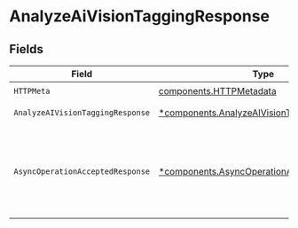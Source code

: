 # AnalyzeAiVisionTaggingResponse


## Fields

| Field                                                                                                                                                                                                                                                                | Type                                                                                                                                                                                                                                                                 | Required                                                                                                                                                                                                                                                             | Description                                                                                                                                                                                                                                                          | Example                                                                                                                                                                                                                                                              |
| -------------------------------------------------------------------------------------------------------------------------------------------------------------------------------------------------------------------------------------------------------------------- | -------------------------------------------------------------------------------------------------------------------------------------------------------------------------------------------------------------------------------------------------------------------- | -------------------------------------------------------------------------------------------------------------------------------------------------------------------------------------------------------------------------------------------------------------------- | -------------------------------------------------------------------------------------------------------------------------------------------------------------------------------------------------------------------------------------------------------------------- | -------------------------------------------------------------------------------------------------------------------------------------------------------------------------------------------------------------------------------------------------------------------- |
| `HTTPMeta`                                                                                                                                                                                                                                                           | [components.HTTPMetadata](../../models/components/httpmetadata.md)                                                                                                                                                                                                   | :heavy_check_mark:                                                                                                                                                                                                                                                   | N/A                                                                                                                                                                                                                                                                  |                                                                                                                                                                                                                                                                      |
| `AnalyzeAIVisionTaggingResponse`                                                                                                                                                                                                                                     | [*components.AnalyzeAIVisionTaggingResponse](../../models/components/analyzeaivisiontaggingresponse.md)                                                                                                                                                              | :heavy_minus_sign:                                                                                                                                                                                                                                                   | Analysis succeeded                                                                                                                                                                                                                                                   |                                                                                                                                                                                                                                                                      |
| `AsyncOperationAcceptedResponse`                                                                                                                                                                                                                                     | [*components.AsyncOperationAcceptedResponse](../../models/components/asyncoperationacceptedresponse.md)                                                                                                                                                              | :heavy_minus_sign:                                                                                                                                                                                                                                                   | Analysis accepted                                                                                                                                                                                                                                                    | {<br/>"data": {<br/>"task_id": "053f4bde4b933c8ecef23724ecde63b667c1ea21816d56c161c7ec1df6297da4b43109625650e9edf0f42152cc4cc32c8ad57824ac75ba8e05020f827c415559ac1248076a2d72c0a73af0479cca77eb",<br/>"status": "pending"<br/>},<br/>"request_id": "17c3b70c5096df0e77e838323abb7029"<br/>} |